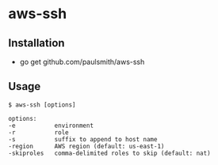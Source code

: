 # aws-ssh

## Installation

* go get github.com/paulsmith/aws-ssh

## Usage

``` shell
$ aws-ssh [options]

options:
-e           environment
-r           role
-s           suffix to append to host name
-region      AWS region (default: us-east-1)
-skiproles   comma-delimited roles to skip (default: nat)
```
